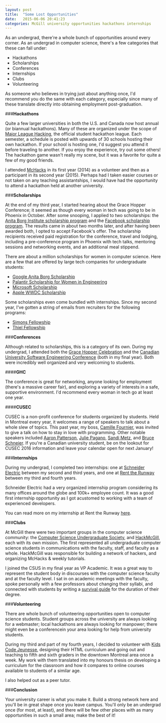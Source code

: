 ```yaml
---
layout: post
title:  "Some Lost Opportunities"
date:   2015-06-06 20:41:23
categories: McGill university opportunities hackathons internships
---
```


As an undergrad, there're a whole bunch of opportunities around every corner. As an undergrad in computer science, there's a few categories that these can fall under:

+ Hackathons
+ Scholarships
+ Conferences
+ Internships
+ Clubs
+ Volunteering

As someone who believes in trying just about anything once, I'd recommend you do the same with each category, especially since many of these translate directly into obtaining employment post-graduation. 

###**Hackathons**

Quite a few larger universities in both the U.S. and Canada now host annual (or biannual hackathons). Many of these are organized under the scope of [Major League Hacking](https://mlh.io), the official student hackathon league. Each semester, a schedule is posted with upwards of 30 schools hosting their own hackathon. If your school is hosting one, I'd suggest you attend it before traveling to another. If you enjoy the experience, try out some others! The hackathon game wasn't really my scene, but it was a favorite for quite a few of my good friends. 

I attended [McHacks](http://mchacks.io) in its first year (2014) as a volunteer and then as a participant in its second year (2015). Perhaps had I taken easier courses or not taken on any teaching assistantships, I would have had the opportunity to attend a hackathon held at another university. 

###**Scholarships**

At the end of my third year, I started hearing about the Grace Hopper Conference; it seemed as though every woman in tech was going to be in Phoenix in October. After some snooping, I applied to two scholarships: the [Anita Borg Institute scholarship program](http://anitaborg.org/awards-grants/ghc-scholarship-grants/) and the [Facebook scholarship program](https://www.facebook.com/careers/program/gracehopper2015/). The results came in about two months later, and after having been awarded both, I opted to accept Facebook's offer. The scholarship recipients received paid registration for the conference, travel and lodging, including a pre-conference program in Phoenix with tech talks, mentoring sessions and networking events, and an additional meal stippend.

There are about a million scholarships for women in computer science. Here are a few that are offered by large tech companies for undergraduate students: 

+ [Google Anita Borg Scholarship](http://www.google.com/anitaborg/)
+ [Palantir Scholarship for Women in Engineering](https://www.palantir.com/college/scholarship/)
+ [Microsoft Scholarship](http://careers.microsoft.com/careers/en/us/university-programs.aspx#tab_scholarship-program-qualifications)
+ [Apple WWDC Scholarship](https://developer.apple.com/wwdc/scholarships/)

Some scholarships even come bundled with internships. Since my second year, I've gotten a string of emails from recruiters for the following programs: 

+ [Simons Fellowship](https://www.simonsfoundation.org/funding/funding-opportunities/mathematics-physical-sciences/simons-fellow-program/)
+ [Thiel Fellowship](http://www.thielfellowship.org)

###**Conferences**

Although related to scholarships, this is a category of its own. During my undergrad, I attended both the [Grace Hopper Celebration](http://gracehopper.org) and the [Canadian University Software Engineering Conference](http://2015.cusec.net) (both in my final year). Both were incredibly well organized and very welcoming to students. 

####**GHC**

The conference is great for networking, anyone looking for employment (there's a massive career fair), and exploring a variety of interests in a safe, supportive environment. I'd recommend every woman in tech go at least one year.

####**CUSEC**

CUSEC is a non-profit conference for students organized by students. Held in Montreal every year, it welcomes a range of speakers to talk about a whole slew of topics. This past year, my boss, [Camille Fournier](https://www.twitter.com/skamille/), was invited to give a talk on how to stay in love with programming. Other notable speakers included [Aaron Patterson](http://www.twitter.com/tenderlove/), [Julie Pagano](http://juliepagano.com/), [Sandi Metz](http://www.twitter.com/sandimetz/), and [Bruce Schneier](http://www.twitter.com/schneierblog/). If you're a Canadian university student, be on the lookout for CUSEC 2016 information and leave your calendar open for next January!

###**Internships**

During my undergrad, I completed two internships: one at [Schneider Electric](http://www.schneider-electric.com/ww/en/) between my second and third years, and one at [Rent the Runway](http://www.renttherunway.com) between my third and fourth years. 

Schneider Electric had a very organized internship program considering its many offices around the globe and 100k+ employee count. It was a good first internship opportunity as I got acustomed to working with a team of experienced developers. 

You can read more on my internship at Rent the Runway [here](http://dresscode.renttherunway.com/blog/a-post-internship-look-at-rtr).

###**Clubs**

At McGill there were two important groups in the computer science community: the [Computer Science Undergraduate Society](http://mcgill-csus.github.io), and [HackMcGill](http://hackmcgill.com), each with its own mission. The first represented all undergraduate computer science students in communications with the faculty, staff, and faculty as a whole. HackMcGill was responsible for building a network of hackers, and organizing McHacks & weekly tutorials. 

I joined the CSUS in my final year as VP Academic. It was a great way to represent the student body in discourses with the computer science faculty and at the faculty level. I sat in on academic meetings with the faculty, spoke personally with a few professors about changing their syllabi, and connected with students by writing a [survival guide](http://mcgill-csus.github.io/content/compmajorguide.html) for the duration of their degree. 

###**Volunteering**

There are whole bunch of volunteering opportunities open to computer science students. Student groups across the university are always looking for a webmaster; local hackathons are always looking for manpower; there might even be a conferencein your area looking for help from university students. 

During my third and part of my fourth years, I decided to volunteer with [Kids Code Jeunesse](http://www.kidscodejeunesse.org/en/home/), designing their HTML curriculum and going out and teaching to fifth and sixth graders in the downtown Montreal area once a week. My work with them translated into my honours thesis on developing a curriculum for the classroom and how it compares to online courses available to students of a similar age.

I also helped out as a peer tutor.

###**Conclusion**

Your university career is what you make it. Build a strong network here and you'll be in great shape once you leave campus. You'll only be an undergrad once (for most, at least), and there will be few other places with as many opportunities in such a small area; make the best of it!

